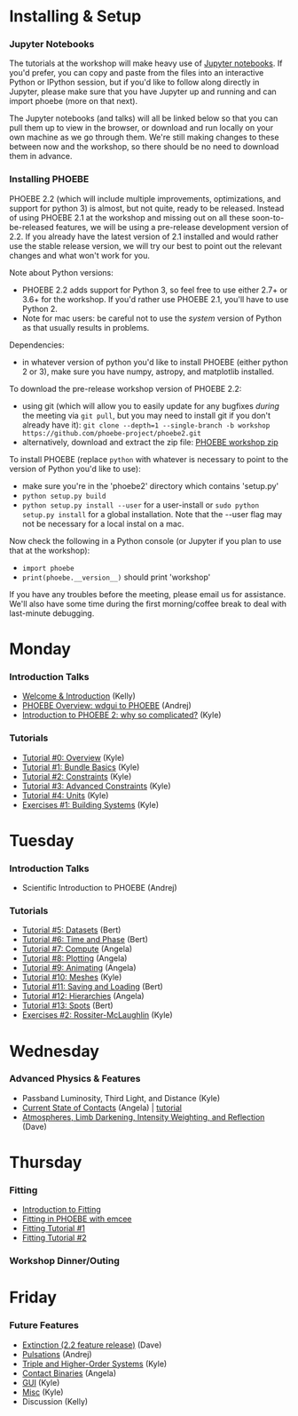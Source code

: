 # Installing & Setup

### Jupyter Notebooks

The tutorials at the workshop will make heavy use of [Jupyter notebooks](https://jupyter.org/install).  If you'd prefer, you can copy and paste from the files into an interactive Python or IPython session, but if you'd like to follow along directly in Jupyter, please make sure that you have Jupyter up and running and can import phoebe (more on that next).

The Jupyter notebooks (and talks) will all be linked below so that you can pull them up to view in the browser, or download and run locally on your own machine as we go through them.  We're still making changes to these between now and the workshop, so there should be no need to download them in advance.

### Installing PHOEBE

PHOEBE 2.2 (which will include multiple improvements, optimizations, and support for python 3) is almost, but not quite, ready to be released.  Instead of using PHOEBE 2.1 at the workshop and missing out on all these soon-to-be-released features, we will be using a pre-release development version of 2.2.  If you already have the latest version of 2.1 installed and would rather use the stable release version, we will try our best to point out the relevant changes and what won't work for you.

Note about Python versions:

* PHOEBE 2.2 adds support for Python 3, so feel free to use either 2.7+ or 3.6+ for the workshop.  If you'd rather use PHOEBE 2.1, you'll have to use Python 2.
* Note for mac users: be careful not to use the *system* version of Python as that usually results in problems.

Dependencies:

* in whatever version of python you'd like to install PHOEBE (either python 2 or 3), make sure you have numpy, astropy, and matplotlib installed.

To download the pre-release workshop version of PHOEBE 2.2:

* using git (which will allow you to easily update for any bugfixes *during* the meeting via `git pull`, but you may need to install git if you don't already have it): `git clone --depth=1 --single-branch -b workshop https://github.com/phoebe-project/phoebe2.git`
* alternatively, download and extract the zip file: [PHOEBE workshop zip](https://github.com/phoebe-project/phoebe2/archive/workshop.zip)


To install PHOEBE (replace `python` with whatever is necessary to point to the version of Python you'd like to use):

* make sure you're in the 'phoebe2' directory which contains 'setup.py'
* `python setup.py build`
* `python setup.py install --user` for a user-install or `sudo python setup.py install` for a global installation. Note that the --user flag may not be necessary for a local instal on a mac.

Now check the following in a Python console (or Jupyter if you plan to use that at the workshop):

* `import phoebe`
* `print(phoebe.__version__)` should print 'workshop'

If you have any troubles before the meeting, please email us for assistance.  We'll also have some time during the first morning/coffee break to deal with last-minute debugging.





# Monday

### Introduction Talks
* [Welcome & Introduction](https://docs.google.com/presentation/d/e/2PACX-1vRjK8iEVZbdZkDBpW0d7XvfqUNq4_waFI9doIx_DAXQvgIYgendKSSeuWIZuUK59w2IN_hEoCm4lZtL/pub?start=false&loop=false&delayms=3000) (Kelly)
* [PHOEBE Overview: wdgui to PHOEBE](https://docs.google.com/presentation/d/e/2PACX-1vRemPIyKkMmWOe_YAQlH3oKfaSBNt5MhNc0MyTfygJrIEBGhlGrki138KljRymM6sobkCayD2LkYfGw/pub?start=false&loop=false&delayms=3000) (Andrej)
* [Introduction to PHOEBE 2: why so complicated?](https://docs.google.com/presentation/d/e/2PACX-1vT5d5bzuzABHvERmmMfe_aq7fN2w9Q3ctcFib0KM1e8bD_gUpyVCDBk7d28OWgKBNlNYSK6CI5xK2VD/pub?start=false&loop=false&delayms=3000) (Kyle)

### Tutorials
* [Tutorial #0: Overview](https://nbviewer.jupyter.org/github/phoebe-project/phoebe2-workshop/blob/2019july/Intro_Tutorial_00_overview.ipynb) (Kyle)
* [Tutorial #1: Bundle Basics](https://nbviewer.jupyter.org/github/phoebe-project/phoebe2-workshop/blob/2019july/Intro_Tutorial_01_bundle_basics.ipynb) (Kyle)
* [Tutorial #2: Constraints](https://nbviewer.jupyter.org/github/phoebe-project/phoebe2-workshop/blob/2019july/Intro_Tutorial_02_constraints.ipynb) (Kyle)
* [Tutorial #3: Advanced Constraints](https://nbviewer.jupyter.org/github/phoebe-project/phoebe2-workshop/blob/2019july/Intro_Tutorial_03_advanced_constraints.ipynb) (Kyle)
* [Tutorial #4: Units](https://nbviewer.jupyter.org/github/phoebe-project/phoebe2-workshop/blob/2019july/Intro_Tutorial_04_units.ipynb) (Kyle)
* [Exercises #1: Building Systems](https://nbviewer.jupyter.org/github/phoebe-project/phoebe2-workshop/blob/2019july/Exercises_01.ipynb) (Kyle)

# Tuesday

### Introduction Talks
* Scientific Introduction to PHOEBE (Andrej)

### Tutorials
* [Tutorial #5: Datasets](https://nbviewer.jupyter.org/github/phoebe-project/phoebe2-workshop/blob/2019july/Intro_Tutorial_05_datasets.ipynb) (Bert)
* [Tutorial #6: Time and Phase](https://nbviewer.jupyter.org/github/phoebe-project/phoebe2-workshop/blob/2019july/Intro_Tutorial_06_time_and_phase.ipynb) (Bert)
* [Tutorial #7: Compute](https://nbviewer.jupyter.org/github/phoebe-project/phoebe2-workshop/blob/2019july/Intro_Tutorial_07_compute.ipynb) (Angela)
* [Tutorial #8: Plotting](https://nbviewer.jupyter.org/github/phoebe-project/phoebe2-workshop/blob/2019july/Intro_Tutorial_08_plotting.ipynb) (Angela)
* [Tutorial #9: Animating](https://nbviewer.jupyter.org/github/phoebe-project/phoebe2-workshop/blob/2019july/Intro_Tutorial_09_animating.ipynb) (Angela)
* [Tutorial #10: Meshes](https://nbviewer.jupyter.org/github/phoebe-project/phoebe2-workshop/blob/2019july/Intro_Tutorial_10_meshes.ipynb) (Kyle)
* [Tutorial #11: Saving and Loading](https://nbviewer.jupyter.org/github/phoebe-project/phoebe2-workshop/blob/2019july/Intro_Tutorial_11_saving_loading.ipynb) (Bert) 
* [Tutorial #12: Hierarchies](https://nbviewer.jupyter.org/github/phoebe-project/phoebe2-workshop/blob/2019july/Intro_Tutorial_12_hierarchies.ipynb) (Angela)
* [Tutorial #13: Spots](https://nbviewer.jupyter.org/github/phoebe-project/phoebe2-workshop/blob/2019july/Intro_Tutorial_13_spots.ipynb) (Bert)
* [Exercises #2: Rossiter-McLaughlin](https://nbviewer.jupyter.org/github/phoebe-project/phoebe2-workshop/blob/2019july/Exercises_02.ipynb) (Kyle)


# Wednesday

### Advanced Physics & Features
* Passband Luminosity, Third Light, and Distance (Kyle)
* [Current State of Contacts](https://docs.google.com/presentation/d/e/2PACX-1vTszoE6zEZj91UqjwB_Xlue0qvQqIpLntMIKyC80MlOMniJuNNrioWMmgW33Chrl8-qlxflfdyuSTyi/pub?start=false&loop=false&delayms=3000) (Angela) | [tutorial](https://nbviewer.jupyter.org/github/phoebe-project/phoebe2-workshop/blob/2019july/contacts_tutorial.ipynb)
* [Atmospheres, Limb Darkening, Intensity Weighting, and Reflection](https://docs.google.com/presentation/d/e/2PACX-1vQ3LFDQrKAbEhieM3hUDyFgg-W9ozacQYAPmyBlmsb180qqjChf2kNsLonvDCE0iKAF5RdEFdxlC7Pr/pub?start=false&loop=false&delayms=3000) (Dave)

# Thursday

### Fitting
* [Introduction to Fitting](https://docs.google.com/presentation/d/e/2PACX-1vRPMs4qfUborTwJUcBMDy393d7sOVsTT2jsiUFGZAzcWGhEl53cuzSSEpxhE1HDsTnceS6EAek24zfe/pub?start=false&loop=false&delayms=3000)
* [Fitting in PHOEBE with emcee](https://docs.google.com/presentation/d/e/2PACX-1vQyUigkK0EwzbLmAOsdu8t1tgKMC-lyt5dGKUYACWqXFWNNa7N6DnJnauocY1cEBXvF2pdTo28psCvV/pub?start=false&loop=false&delayms=3000)
* [Fitting Tutorial #1](https://nbviewer.jupyter.org/github/phoebe-project/phoebe2-workshop/blob/2019july/phoebe_fitting_1.ipynb)
* [Fitting Tutorial #2](https://nbviewer.jupyter.org/github/phoebe-project/phoebe2-workshop/blob/2019july/phoebe_fitting_2.ipynb)

### Workshop Dinner/Outing

# Friday

### Future Features
* [Extinction (2.2 feature release)](https://docs.google.com/presentation/d/e/2PACX-1vTjWPSGagcIpOb-_ZJDE7AicGKnZqm5c81U_sAOpB-5CWe6xbUPzkeNB7pk1AkxS_t7xDBEas_AhH7O/pub?start=false&loop=false&delayms=3000) (Dave)
* [Pulsations](https://docs.google.com/presentation/d/e/2PACX-1vRjBQKKqGBy7pojNo3I3y1JzqEmweKpAUBVNW27glySsiuMWnaHrAdDLXskscu4Wh3g0irqQ3X7PgfU/pub?start=false&loop=false&delayms=3000) (Andrej)
* [Triple and Higher-Order Systems](https://docs.google.com/presentation/d/e/2PACX-1vTfc9rEUzGDbvQ7E4GEa38m-JG6CgS67rPBHuCAABpTWJE9CQlAhXrUSqfApEHVwLR-it8Cs3SsYb8w/pub?start=false&loop=false&delayms=3000) (Kyle)
* [Contact Binaries](https://docs.google.com/presentation/d/e/2PACX-1vR3Qz7TC-77pMzrqc-U57WNS_ec83A0fgxtV2JZ_Em34CbLvbcaCw87VOzW5dNlV3KUnR-nu6u6nZy3/pub?start=false&loop=false&delayms=3000) (Angela)
* [GUI](https://docs.google.com/presentation/d/e/2PACX-1vTJITJ26XNAlyvU6K656k9D9MCIaR6b3HpQ4yLNQSJptpOpSlf8vtz9FNFK6fg-ZVihS34VTS4e4yqj/pub?start=false&loop=false&delayms=3000) (Kyle)
* [Misc](https://docs.google.com/presentation/d/e/2PACX-1vT8op_EoU1CZiemxhZ2XRixSc1SFZxVzKwUPrEAFGMCAoJJSUPeKxebukTC9bZk2JIFZNoJB0BPnCxf/pub?start=false&loop=false&delayms=3000) (Kyle)
* Discussion (Kelly)

